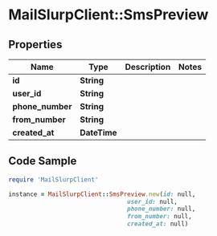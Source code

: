 # MailSlurpClient::SmsPreview

## Properties

Name | Type | Description | Notes
------------ | ------------- | ------------- | -------------
**id** | **String** |  | 
**user_id** | **String** |  | 
**phone_number** | **String** |  | 
**from_number** | **String** |  | 
**created_at** | **DateTime** |  | 

## Code Sample

```ruby
require 'MailSlurpClient'

instance = MailSlurpClient::SmsPreview.new(id: null,
                                 user_id: null,
                                 phone_number: null,
                                 from_number: null,
                                 created_at: null)
```


